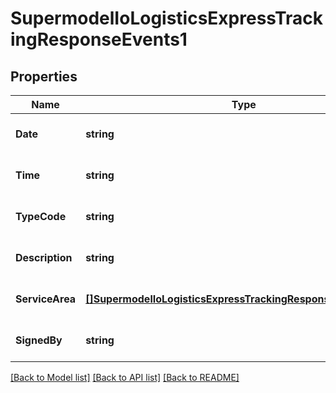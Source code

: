 # SupermodelIoLogisticsExpressTrackingResponseEvents1

## Properties
Name | Type | Description | Notes
------------ | ------------- | ------------- | -------------
**Date** | **string** |  | [optional] [default to null]
**Time** | **string** |  | [optional] [default to null]
**TypeCode** | **string** |  | [optional] [default to null]
**Description** | **string** |  | [optional] [default to null]
**ServiceArea** | [**[]SupermodelIoLogisticsExpressTrackingResponseServiceArea1**](supermodelIoLogisticsExpressTrackingResponse_serviceArea_1.md) |  | [optional] [default to null]
**SignedBy** | **string** |  | [optional] [default to null]

[[Back to Model list]](../README.md#documentation-for-models) [[Back to API list]](../README.md#documentation-for-api-endpoints) [[Back to README]](../README.md)

